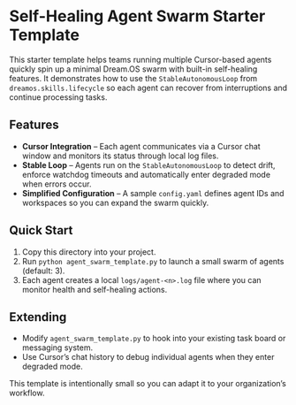 # Self-Healing Agent Swarm Starter Template

This starter template helps teams running multiple Cursor-based agents quickly spin up a
minimal Dream.OS swarm with built-in self-healing features. It demonstrates how to use the
`StableAutonomousLoop` from `dreamos.skills.lifecycle` so each agent can recover from
interruptions and continue processing tasks.

## Features
- **Cursor Integration** – Each agent communicates via a Cursor chat window and monitors its
  status through local log files.
- **Stable Loop** – Agents run on the `StableAutonomousLoop` to detect drift, enforce
  watchdog timeouts and automatically enter degraded mode when errors occur.
- **Simplified Configuration** – A sample `config.yaml` defines agent IDs and workspaces so
you can expand the swarm quickly.

## Quick Start
1. Copy this directory into your project.
2. Run `python agent_swarm_template.py` to launch a small swarm of agents (default: 3).
3. Each agent creates a local `logs/agent-<n>.log` file where you can monitor health and
   self-healing actions.

## Extending
- Modify `agent_swarm_template.py` to hook into your existing task board or messaging system.
- Use Cursor’s chat history to debug individual agents when they enter degraded mode.

This template is intentionally small so you can adapt it to your organization’s workflow.
